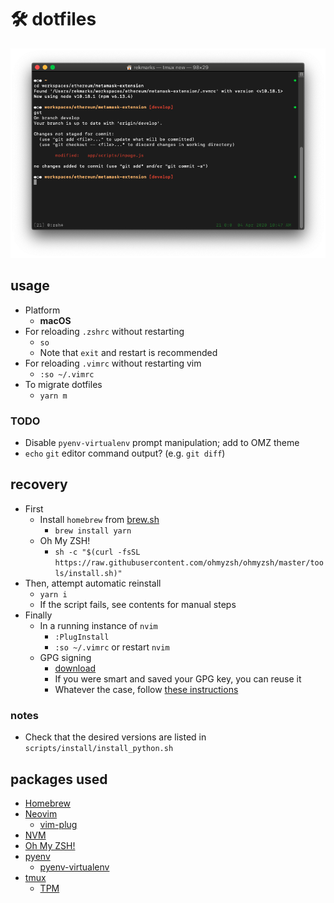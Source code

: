 # 🛠 dotfiles

![Current terminal appearance](./current_terminal.png)

## usage

- Platform
  - **macOS**
- For reloading `.zshrc` without restarting
  - `so`
  - Note that `exit` and restart is recommended
- For reloading `.vimrc` without restarting vim
  - `:so ~/.vimrc`
- To migrate dotfiles
  - `yarn m`

### TODO

- Disable `pyenv-virtualenv` prompt manipulation; add to OMZ theme
- `echo` `git` editor command output? (e.g. `git diff`)

## recovery

- First
  - Install `homebrew` from [brew.sh](https://brew.sh)
    - `brew install yarn`
  - Oh My ZSH!
    - `sh -c "$(curl -fsSL https://raw.githubusercontent.com/ohmyzsh/ohmyzsh/master/tools/install.sh)"`
- Then, attempt automatic reinstall
  - `yarn i`
  - If the script fails, see contents for manual steps
- Finally
  - In a running instance of `nvim`
    - `:PlugInstall`
    - `:so ~/.vimrc` or restart `nvim`
  - GPG signing
    - [download](https://gpgtools.org/)
    - If you were smart and saved your GPG key, you can reuse it
    - Whatever the case, follow [these instructions](https://help.github.com/en/articles/managing-commit-signature-verification)

### notes

- Check that the desired versions are listed in `scripts/install/install_python.sh`

## packages used

- [Homebrew](https://brew.sh)
- [Neovim](https://neovim.io/)
  - [vim-plug](https://github.com/junegunn/vim-plug)
- [NVM](https://github.com/nvm-sh/nvm)
- [Oh My ZSH!](https://ohmyz.sh/)
- [pyenv](https://github.com/pyenv/pyenv)
  - [pyenv-virtualenv](https://github.com/pyenv/pyenv-virtualenv)
- [tmux](https://github.com/tmux/tmux/)
  - [TPM](https://github.com/tmux-plugins/tpm)
